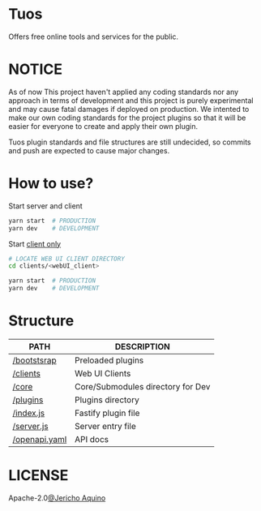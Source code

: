 # Tuos

Offers free online tools and services for the public.

# NOTICE

As of now This project haven't applied any coding standards nor any approach in terms of development and this project is purely experimental and may cause fatal damages if deployed on production. We intented to make our own coding standards for the project plugins so that it will be easier for everyone to create and apply their own plugin.

Tuos plugin standards and file structures are still undecided, so commits and push are expected to cause major changes.

# How to use?

Start server and client
```bash
yarn start  # PRODUCTION
yarn dev    # DEVELOPMENT
```

Start [client only](https://github.com/eru123/tuos/tree/main/clients)
```bash
# LOCATE WEB UI CLIENT DIRECTORY
cd clients/<webUI_client>

yarn start  # PRODUCTION
yarn dev    # DEVELOPMENT
```

# Structure

| PATH  | DESCRIPTION   |
|-------|---------------|
| [/bootstsrap](https://github.com/eru123/tuos/tree/main/bootstsrap) | Preloaded plugins  |
| [/clients](https://github.com/eru123/tuos/tree/main/clients) | Web UI Clients  |
| [/core](https://github.com/eru123/tuos/tree/main/core) | Core/Submodules directory for Dev  |
| [/plugins](https://github.com/eru123/tuos/tree/main/plugins)  | Plugins directory  |
| [/index.js](https://github.com/skiddph/tuos/blob/main/index.js)  | Fastify plugin file  |
| [/server.js](https://github.com/skiddph/tuos/blob/main/server.js)  | Server entry file  |
| [/openapi.yaml](https://github.com/skiddph/tuos/blob/main/openapi.yaml)  | API docs  |

# LICENSE
Apache-2.0[@Jericho Aquino](https://github.com/eru123)
